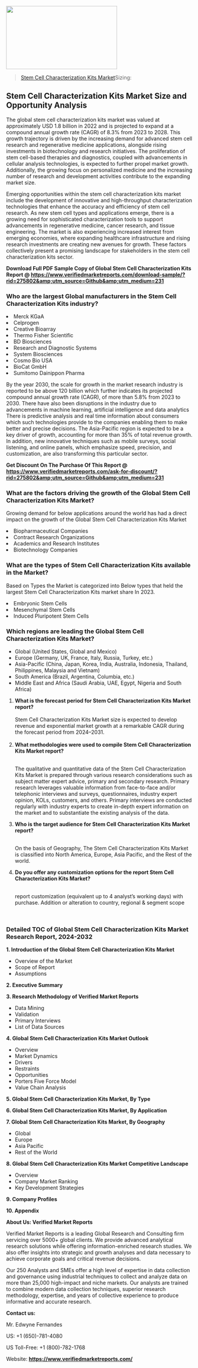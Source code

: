 <img src="https://ffe5etoiles.com/wp-content/uploads/2024/12/MST1-300x171.png" alt="" width="300" height="171" class="alignnone size-medium wp-image-20088" /><blockquote><p><p><a href="https://www.verifiedmarketreports.com/download-sample/?rid=275802&utm_source=Github&utm_medium=231" target="_blank">Stem Cell Characterization Kits Market</a>Sizing:</p></blockquote><p><h2>Stem Cell Characterization Kits Market Size and Opportunity Analysis</h2><p>The global stem cell characterization kits market was valued at approximately USD 1.8 billion in 2022 and is projected to expand at a compound annual growth rate (CAGR) of 8.3% from 2023 to 2028. This growth trajectory is driven by the increasing demand for advanced stem cell research and regenerative medicine applications, alongside rising investments in biotechnology and research initiatives. The proliferation of stem cell-based therapies and diagnostics, coupled with advancements in cellular analysis technologies, is expected to further propel market growth. Additionally, the growing focus on personalized medicine and the increasing number of research and development activities contribute to the expanding market size.</p><p>Emerging opportunities within the stem cell characterization kits market include the development of innovative and high-throughput characterization technologies that enhance the accuracy and efficiency of stem cell research. As new stem cell types and applications emerge, there is a growing need for sophisticated characterization tools to support advancements in regenerative medicine, cancer research, and tissue engineering. The market is also experiencing increased interest from emerging economies, where expanding healthcare infrastructure and rising research investments are creating new avenues for growth. These factors collectively present a promising landscape for stakeholders in the stem cell characterization kits sector.</p></p><p class=""><strong>Download Full PDF Sample Copy of Global Stem Cell Characterization Kits Report @ <a href="https://www.verifiedmarketreports.com/download-sample/?rid=275802&amp;utm_source=Github&amp;utm_medium=231" target="_blank">https://www.verifiedmarketreports.com/download-sample/?rid=275802&amp;utm_source=Github&amp;utm_medium=231</a></strong></p><h3 id="" class="">Who are the largest Global manufacturers in the Stem Cell Characterization Kits industry?</h3><p><li>Merck KGaA</li><li> Celprogen</li><li> Creative Bioarray</li><li> Thermo Fisher Scientific</li><li> BD Biosciences</li><li> Research and Diagnostic Systems</li><li> System Biosciences</li><li> Cosmo Bio USA</li><li> BioCat GmbH</li><li> Sumitomo Dainippon Pharma</li></p><div class=""><div class="" dir="" data-message-author-role="" data-message-id="" data-message-model-slug=""><div class=""><div class=""><div class=""><div class="" dir="" data-message-author-role="" data-message-id="" data-message-model-slug=""><div class=""><div class=""><p>By the year 2030, the scale for growth in the market research industry is reported to be above 120 billion which further indicates its projected compound annual growth rate (CAGR), of more than 5.8% from 2023 to 2030. There have also been disruptions in the industry due to advancements in machine learning, artificial intelligence and data analytics There is predictive analysis and real time information about consumers which such technologies provide to the companies enabling them to make better and precise decisions. The Asia-Pacific region is expected to be a key driver of growth, accounting for more than 35% of total revenue growth. In addition, new innovative techniques such as mobile surveys, social listening, and online panels, which emphasize speed, precision, and customization, are also transforming this particular sector.</p><p><strong>Get Discount On The Purchase Of This Report @&nbsp; <a href="https://www.verifiedmarketreports.com/ask-for-discount/?rid=275802&amp;utm_source=Github&amp;utm_medium=231" target="_blank">https://www.verifiedmarketreports.com/ask-for-discount/?rid=275802&amp;utm_source=Github&amp;utm_medium=231</a></strong></p></div></div></div></div></div></div></div></div><h3 id="" class="">What are the factors driving the growth of the Global Stem Cell Characterization Kits Market?</h3><p id="" class="">Growing demand for below applications around the world has had a direct impact on the growth of the Global Stem Cell Characterization Kits Market</p><p id="" class=""><li>Biopharmaceutical Companies</li><li> Contract Research Organizations</li><li> Academics and Research Institutes</li><li> Biotechnology Companies</li></p><h3 id="" class="">What are the types of Stem Cell Characterization Kits available in the Market?</h3><p id="" class="">Based on Types the Market is categorized into Below types that held the largest Stem Cell Characterization Kits market share In 2023.</p><p id="" class=""><li>Embryonic Stem Cells</li><li> Mesenchymal Stem Cells</li><li> Induced Pluripotent Stem Cells</li></p><h3 id="" class="">Which regions are leading the Global Stem Cell Characterization Kits Market?</h3><ul><li>Global (United States, Global and Mexico)</li><li>Europe (Germany, UK, France, Italy, Russia, Turkey, etc.)</li><li>Asia-Pacific (China, Japan, Korea, India, Australia, Indonesia, Thailand, Philippines, Malaysia and Vietnam)</li><li>South America (Brazil, Argentina, Columbia, etc.)</li><li>Middle East and Africa (Saudi Arabia, UAE, Egypt, Nigeria and South Africa)</li></ul><p><ol><li><strong>What is the forecast period for Stem Cell Characterization Kits Market report?<br /></strong><br /><span data-sheets-root="1" data-sheets-value="{&quot;1&quot;:2,&quot;2&quot;:&quot;XXXX size is expected to develop revenue and exponential market growth at a remarkable CAGR during the forecast period from 2024&ndash;2030.&quot;}" data-sheets-userformat="{&quot;2&quot;:12674,&quot;4&quot;:{&quot;1&quot;:2,&quot;2&quot;:16776960},&quot;10&quot;:2,&quot;11&quot;:0,&quot;15&quot;:&quot;Arial&quot;,&quot;16&quot;:12}">Stem Cell Characterization Kits Market size is expected to develop revenue and exponential market growth at a remarkable CAGR during the forecast period from 2024&ndash;2031.</span><br /><br /></li><li><strong>What methodologies were used to compile Stem Cell Characterization Kits Market report?<br /><br /></strong><p>The qualitative and quantitative data of the&nbsp;Stem Cell Characterization Kits Market is prepared through various research considerations such as subject matter expert advice, primary and secondary research. Primary research leverages valuable information from face-to-face and/or telephonic interviews and surveys, questionnaires, industry expert opinion, KOLs, customers, and others. Primary interviews are conducted regularly with industry experts to create in-depth expert information on the market and to substantiate the existing analysis of the data.&nbsp;</p></li><li><strong>Who is the target audience for Stem Cell Characterization Kits Market report?<br /><br /></strong><p>On the basis of Geography, The&nbsp;Stem Cell Characterization Kits Market is classified into North America, Europe, Asia Pacific, and the Rest of the world.</p></li><li><strong>Do you offer any customization options for the report Stem Cell Characterization Kits Market?<br /><br /></strong><p>report customization (equivalent up to 4 analyst&rsquo;s working days) with purchase. Addition or alteration to country, regional &amp; segment scope</p><p>&nbsp;</p></li></ol></p><h3 id="" class="">Detailed TOC of Global Stem Cell Characterization Kits Market Research Report, 2024-2032</h3><p id="" class=""><strong>1. Introduction of the Global Stem Cell Characterization Kits Market</strong></p><ul><li>Overview of the Market</li><li>Scope of Report</li><li>Assumptions</li></ul><p id="" class=""><strong>2. Executive Summary</strong></p><p id="" class=""><strong>3. Research Methodology of&nbsp;Verified Market Reports</strong></p><ul><li>Data Mining</li><li>Validation</li><li>Primary Interviews</li><li>List of Data Sources</li></ul><p id="" class=""><strong>4. Global Stem Cell Characterization Kits Market Outlook</strong></p><ul><li>Overview</li><li>Market Dynamics</li><li>Drivers</li><li>Restraints</li><li>Opportunities</li><li>Porters Five Force Model</li><li>Value Chain Analysis</li></ul><p id="" class=""><strong>5. Global Stem Cell Characterization Kits Market, By&nbsp;Type</strong></p><p id="" class=""><strong>6. Global Stem Cell Characterization Kits Market, By Application</strong></p><p id="" class=""><strong>7. Global Stem Cell Characterization Kits Market, By Geography</strong></p><ul><li>Global</li><li>Europe</li><li>Asia Pacific</li><li>Rest of the World</li></ul><p id="" class=""><strong>8. Global Stem Cell Characterization Kits Market Competitive Landscape</strong></p><ul><li>Overview</li><li>Company Market Ranking</li><li>Key Development Strategies</li></ul><p id="" class=""><strong>9. Company Profiles</strong></p><p id="" class=""><strong>10. Appendix</strong></p><p id="" class=""><strong>About Us: Verified Market Reports</strong></p><p id="" class="">Verified Market Reports is a leading Global Research and Consulting firm servicing over 5000+ global clients. We provide advanced analytical research solutions while offering information-enriched research studies. We also offer insights into strategic and growth analyses and data necessary to achieve corporate goals and critical revenue decisions.</p><p id="" class="">Our 250 Analysts and SMEs offer a high level of expertise in data collection and governance using industrial techniques to collect and analyze data on more than 25,000 high-impact and niche markets. Our analysts are trained to combine modern data collection techniques, superior research methodology, expertise, and years of collective experience to produce informative and accurate research.</p><p id="" class=""><strong>Contact us:</strong></p><p id="" class="">Mr. Edwyne Fernandes</p><p id="" class="">US: +1 (650)-781-4080</p><p id="" class="">US Toll-Free: +1 (800)-782-1768</p><p id="" class="">Website: <a target="" data-test-app-aware-link=""><strong>https://www.verifiedmarketreports.com/</strong></a></p>
